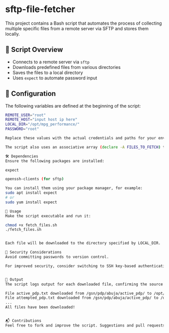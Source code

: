 # sftp-file-fetcher

This project contains a Bash script that automates the process of collecting multiple specific files from a remote server via SFTP and stores them locally.

## 📁 Script Overview

- Connects to a remote server via `sftp`
- Downloads predefined files from various directories
- Saves the files to a local directory
- Uses `expect` to automate password input

## 🔧 Configuration

The following variables are defined at the beginning of the script:

```bash
REMOTE_USER="root"
REMOTE_HOST="input host ip here"
LOCAL_DIR="/opt/mpg_performance/"
PASSWORD="root"

Replace these values with the actual credentials and paths for your environment.

The script also uses an associative array (declare -A FILES_TO_FETCH) to map remote directories to the filenames to be fetched.

🛠 Dependencies
Ensure the following packages are installed:

expect

openssh-clients (for sftp)

You can install them using your package manager, for example:
sudo apt install expect
# or
sudo yum install expect

🚀 Usage
Make the script executable and run it:

chmod +x fetch_files.sh
./fetch_files.sh


Each file will be downloaded to the directory specified by LOCAL_DIR.

🔐 Security Considerations
Avoid committing passwords to version control.

For improved security, consider switching to SSH key-based authentication and removing the plaintext password from the script.


📄 Output
The script logs output for each downloaded file, confirming the source directory and target path.

File active_pdp.txt downloaded from /gsn/pdp/abuja/active_pdp/ to /opt/mpg_performance/
File attempted_pdp.txt downloaded from /gsn/pdp/abuja/active_pdp/ to /opt/mpg_performance/
...
All files have been downloaded!


📬 Contributions
Feel free to fork and improve the script. Suggestions and pull requests are welcome!


